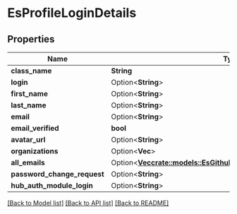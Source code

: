 # EsProfileLoginDetails

## Properties

Name | Type | Description | Notes
------------ | ------------- | ------------- | -------------
**class_name** | **String** |  | 
**login** | Option<**String**> |  | [optional]
**first_name** | Option<**String**> |  | [optional]
**last_name** | Option<**String**> |  | [optional]
**email** | Option<**String**> |  | [optional]
**email_verified** | **bool** |  | 
**avatar_url** | Option<**String**> |  | [optional]
**organizations** | Option<**Vec<String>**> |  | [optional]
**all_emails** | Option<[**Vec<crate::models::EsGithubProfileLoginDetailsAllEmailsInner>**](ES_GithubProfileLoginDetails_allEmails_inner.md)> |  | [optional]
**password_change_request** | Option<**String**> |  | [optional]
**hub_auth_module_login** | Option<**String**> |  | [optional]

[[Back to Model list]](../README.md#documentation-for-models) [[Back to API list]](../README.md#documentation-for-api-endpoints) [[Back to README]](../README.md)


